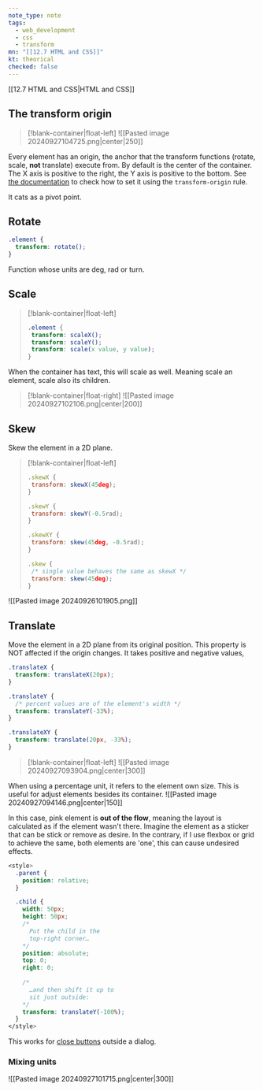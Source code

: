 ```yaml
---
note_type: note
tags:
  - web_development
  - css
  - transform
mn: "[[12.7 HTML and CSS]]"
kt: theorical
checked: false
---
```

[[12.7 HTML and CSS|HTML and CSS]]

## The transform origin
>[!blank-container|float-left]
![[Pasted image 20240927104725.png|center|250]]

Every element has an origin, the anchor that the transform functions (rotate, scale, **not** translate) execute from. By default is the center of the container. The X axis is positive to the right, the Y axis is positive to the bottom. See [the documentation](https://developer.mozilla.org/en-US/docs/Web/CSS/transform-origin) to check how to set it using the `transform-origin` rule. 

It cats as a pivot point. 
## Rotate

```css
.element {
  transform: rotate();
}
```
Function whose units are deg, rad or turn.

## Scale
>[!blank-container|float-left]
>```css
>.element {
>  transform: scaleX();
>  transform: scaleY();
>  transform: scale(x value, y value);
>}
>```

When the container has text, this will scale as well. Meaning scale an element, scale also its children.

>[!blank-container|float-right]
>![[Pasted image 20240927102106.png|center|200]]





## Skew
Skew the element in a 2D plane.

>[!blank-container|float-left]
>```js
>.skewX {
>  transform: skewX(45deg);
>}
>
>.skewY {
>  transform: skewY(-0.5rad);
>}
>
>.skewXY {
>  transform: skew(45deg, -0.5rad);
>}
>
>.skew {
>  /* single value behaves the same as skewX */
>  transform: skew(45deg);
>}
>```

![[Pasted image 20240926101905.png]]

## Translate
Move the element in a 2D plane from its original position. This property is NOT affected if the origin changes. It takes positive and negative values, 

```css
.translateX {
  transform: translateX(20px);
}

.translateY {
  /* percent values are of the element's width */
  transform: translateY(-33%);
}

.translateXY {
  transform: translate(20px, -33%);
}
```

>[!blank-container|float-left]
>![[Pasted image 20240927093904.png|center|300]]

When using a percentage unit, it refers to the element own size. This is useful for adjust elements besides its container.
![[Pasted image 20240927094146.png|center|150]]

In this case, pink element is **out of the flow**, meaning the layout is calculated as if the element wasn't there. Imagine the element as a sticker that can be stick or remove as desire. In the contrary, if I use flexbox or grid to achieve the same, both elements are 'one', this can cause undesired effects. 

```css
<style>
  .parent {
    position: relative;
  }

  .child {
    width: 50px;
    height: 50px;
    /*
      Put the child in the
      top-right corner…
    */
    position: absolute;
    top: 0;
    right: 0;
    
    /*
      …and then shift it up to
      sit just outside:
    */
    transform: translateY(-100%);
  }
</style>
```

This works for [close buttons](https://www.joshwcomeau.com/css/transforms/) outside a dialog. 
### Mixing units
![[Pasted image 20240927101715.png|center|300]]
